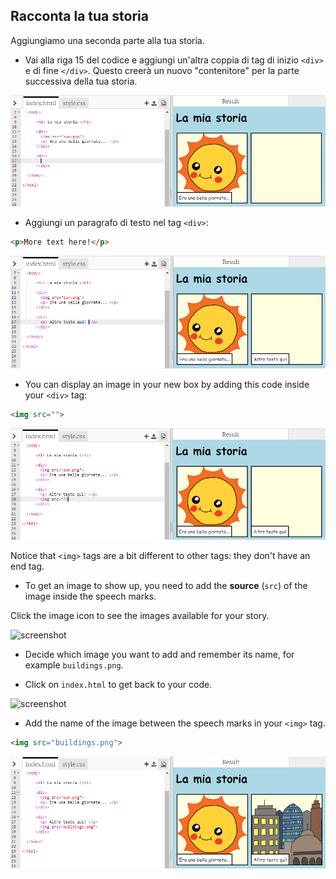 ## Racconta la tua storia

Aggiungiamo una seconda parte alla tua storia.

+ Vai alla riga 15 del codice e aggiungi un'altra coppia di tag di inizio `<div>` e di fine `</div>`. Questo creerà un nuovo "contenitore" per la parte successiva della tua storia.

![screenshot](images/story-div.png)

+ Aggiungi un paragrafo di testo nel tag `<div>`:

```html
<p>More text here!</p>
```

![screenshot](images/story-paragraph.png)

+ You can display an image in your new box by adding this code inside your `<div>` tag:

```html
<img src="">
```

![screenshot](images/story-img-tag.png)

Notice that `<img>` tags are a bit different to other tags: they don't have an end tag.

+ To get an image to show up, you need to add the **source** (`src`) of the image inside the speech marks.

Click the image icon to see the images available for your story.

![screenshot](images/story-see-images.png)

+ Decide which image you want to add and remember its name, for example `buildings.png`.

+ Click on `index.html` to get back to your code.

![screenshot](images/story-image-name.png)

+ Add the name of the image between the speech marks in your `<img>` tag.

```html
<img src="buildings.png">
```

![screenshot](images/story-image-name-add.png)